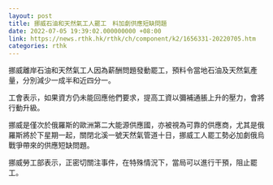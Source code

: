 ```yaml
---
layout: post
title: 挪威石油和天然氣工人罷工　料加劇供應短缺問題
date: 2022-07-05 19:39:02.000000000 +08:00
link: https://news.rthk.hk/rthk/ch/component/k2/1656331-20220705.htm
categories: rthk
---
```


挪威離岸石油和天然氣工人因為薪酬問題發動罷工，預料令當地石油及天然氣產量，分別減少一成半和近四分一。

工會表示，如果資方仍未能回應他們要求，提高工資以彌補通脹上升的壓力，會將行動升級。

挪威是僅次於俄羅斯的歐洲第二大能源供應國，亦被視為可靠的供應商，尤其是俄羅斯將於下星期一起，關閉北溪一號天然氣管道十日，挪威工人罷工勢必加劇俄烏戰爭帶來的供應短缺問題。

挪威勞工部表示，正密切關注事件，在特殊情況下，當局可以進行干預，阻止罷工。
